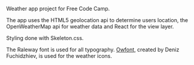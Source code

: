 Weather app project for Free Code Camp.

The app uses the HTML5 geolocation api to determine users location, the OpenWeatherMap api for weather data and React for the view layer.

Styling done with Skeleton.css.

The Raleway font is used for all typography. [Owfont](http://websygen.github.io/owfont/), created by Deniz Fuchidzhiev, is used for the weather icons.
